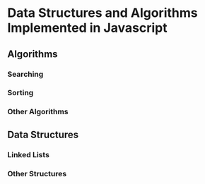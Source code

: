 # Data Structures and Algorithms Implemented in Javascript

## Algorithms

### Searching

### Sorting

### Other Algorithms

## Data Structures

### Linked Lists

### Other Structures
